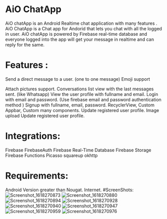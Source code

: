 # AiO ChatApp 
AiO chatApp is an Android Realtime chat application with many features . AiO ChatApp is a Chat app for Andorid that lets you chat with all the logged in user. AiO chatApp is powered by Firebase real-time database and everyone logged into the app will get your message in realtime and can reply for the same.
# Features :

Send a direct message to a user. (one to one message)
Emoji support

Attach pictures support.
Conversations list view with the last messages sent. (like Whatsapp)
View the user profile with fullname and email.
Login with email and password. (Use firebase email and password authentication method )
Signup with fullname, email, password.
RecyclerView, Custom Appbar, Custom many components.
Update registered user profile.
Image upload
Update registered user profile.

# Integrations:
Firebase
FirebaseAuth
Firebase Real-Time Database
Firebase Storage
Firebase Functions
Picasso
squareup okhttp
# Requirements:
Android Version greater than Nougat.
Internet.
#ScreenShots:
![Screenshot_1618270873](https://user-images.githubusercontent.com/78467837/114475999-e299b280-9c12-11eb-8d22-b9e70ded2738.png)
![Screenshot_1618270880](https://user-images.githubusercontent.com/78467837/114476002-e3cadf80-9c12-11eb-97b6-5e086b58d146.png)
![Screenshot_1618270894](https://user-images.githubusercontent.com/78467837/114476008-e4637600-9c12-11eb-9563-60c897a03be2.png)
![Screenshot_1618270928](https://user-images.githubusercontent.com/78467837/114476009-e62d3980-9c12-11eb-8d0c-44b12572c107.png)
![Screenshot_1618270940](https://user-images.githubusercontent.com/78467837/114476013-e6c5d000-9c12-11eb-995f-806f4245b049.png)
![Screenshot_1618270947](https://user-images.githubusercontent.com/78467837/114476018-e7f6fd00-9c12-11eb-8bdb-f8d5ec653a56.png)
![Screenshot_1618270959](https://user-images.githubusercontent.com/78467837/114476024-e88f9380-9c12-11eb-9ffd-b94fa0e0afe2.png)
![Screenshot_1618270976](https://user-images.githubusercontent.com/78467837/114476025-e9282a00-9c12-11eb-861b-8eac68ec6b99.png)
